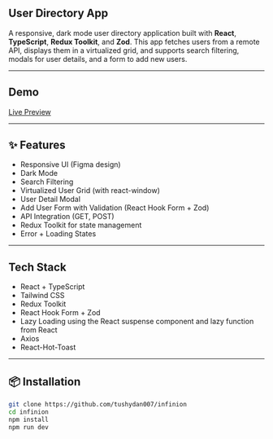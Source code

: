 ## User Directory App

A responsive, dark mode user directory application built with **React**, **TypeScript**, **Redux Toolkit**, and **Zod**. This app fetches users from a remote API, displays them in a virtualized grid, and supports search filtering, modals for user details, and a form to add new users.

---

## Demo

[Live Preview](https://infinion-orpin.vercel.app)

---

## ✨ Features

-  Responsive UI (Figma design)
-  Dark Mode
-  Search Filtering
-  Virtualized User Grid (with react-window)
-  User Detail Modal
-  Add User Form with Validation (React Hook Form + Zod)
-  API Integration (GET, POST)
-  Redux Toolkit for state management
-  Error + Loading States

---

## Tech Stack

- React + TypeScript
- Tailwind CSS
- Redux Toolkit
- React Hook Form + Zod
- Lazy Loading using the React suspense component and lazy function from React
- Axios
- React-Hot-Toast

---

## 📦 Installation

```bash
git clone https://github.com/tushydan007/infinion
cd infinion
npm install
npm run dev
```
